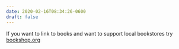 ```yaml
---
date: 2020-02-16T08:34:26-0600
draft: false
---
```


If you want to link to books and want to support local bookstores try [bookshop.org](bookshop.org)

